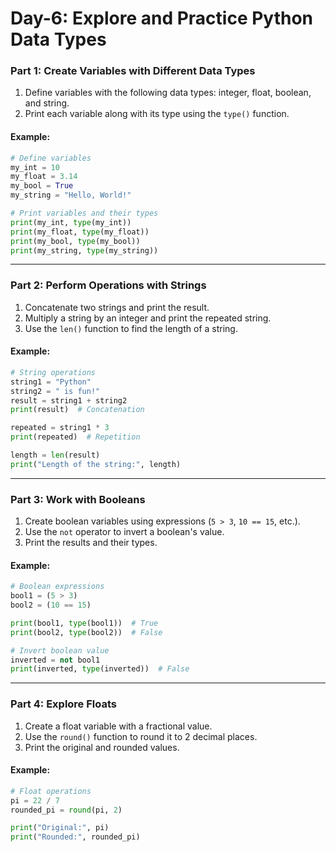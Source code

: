 # Day-6: Explore and Practice Python Data Types

### Part 1: **Create Variables with Different Data Types**
1. Define variables with the following data types: integer, float, boolean, and string.
2. Print each variable along with its type using the `type()` function.

#### Example:
```python
# Define variables
my_int = 10
my_float = 3.14
my_bool = True
my_string = "Hello, World!"

# Print variables and their types
print(my_int, type(my_int))
print(my_float, type(my_float))
print(my_bool, type(my_bool))
print(my_string, type(my_string))
```

---

### Part 2: **Perform Operations with Strings**
1. Concatenate two strings and print the result.
2. Multiply a string by an integer and print the repeated string.
3. Use the `len()` function to find the length of a string.

#### Example:
```python
# String operations
string1 = "Python"
string2 = " is fun!"
result = string1 + string2
print(result)  # Concatenation

repeated = string1 * 3
print(repeated)  # Repetition

length = len(result)
print("Length of the string:", length)
```

---

### Part 3: **Work with Booleans**
1. Create boolean variables using expressions (`5 > 3`, `10 == 15`, etc.).
2. Use the `not` operator to invert a boolean's value.
3. Print the results and their types.

#### Example:
```python
# Boolean expressions
bool1 = (5 > 3)
bool2 = (10 == 15)

print(bool1, type(bool1))  # True
print(bool2, type(bool2))  # False

# Invert boolean value
inverted = not bool1
print(inverted, type(inverted))  # False
```

---

### Part 4: **Explore Floats**
1. Create a float variable with a fractional value.
2. Use the `round()` function to round it to 2 decimal places.
3. Print the original and rounded values.

#### Example:
```python
# Float operations
pi = 22 / 7
rounded_pi = round(pi, 2)

print("Original:", pi)
print("Rounded:", rounded_pi)
```
